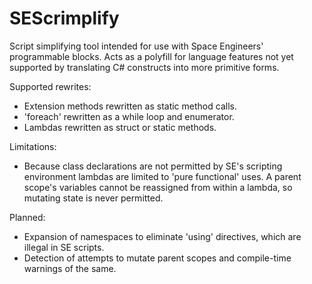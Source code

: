 SEScrimplify
============

Script simplifying tool intended for use with Space Engineers' programmable blocks. Acts as a polyfill for language features not yet supported by translating C# constructs into more primitive forms.

Supported rewrites:
 * Extension methods rewritten as static method calls.
 * 'foreach' rewritten as a while loop and enumerator.
 * Lambdas rewritten as struct or static methods.
 
Limitations:
 * Because class declarations are not permitted by SE's scripting environment lambdas are limited to 'pure functional' uses. A parent scope's variables cannot be reassigned from within a lambda, so mutating state is never permitted.
 
Planned:
 * Expansion of namespaces to eliminate 'using' directives, which are illegal in SE scripts.
 * Detection of attempts to mutate parent scopes and compile-time warnings of the same.

 